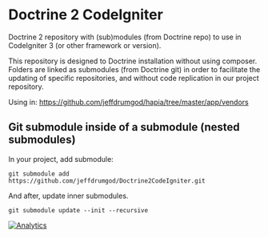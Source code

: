 # Doctrine 2 CodeIgniter
Doctrine 2 repository with (sub)modules (from Doctrine repo) to use in CodeIgniter 3 (or other framework or version).

This repository is designed to Doctrine installation without using composer.
Folders are linked as submodules (from Doctrine git) in order to facilitate the updating of specific repositories, and without code replication in our project repository.

Using in: https://github.com/jeffdrumgod/hapia/tree/master/app/vendors


## Git submodule inside of a submodule (nested submodules)

In your project, add submodule:
```
git submodule add https://github.com/jeffdrumgod/Doctrine2CodeIgniter.git
```

And after, update inner submodules.
```
git submodule update --init --recursive
```



[![Analytics](https://ga-beacon.appspot.com/UA-4214899-25/jeffdrumgod/Doctrine2CodeIgniter)](https://github.com/jeffdrumgod/Doctrine2CodeIgniter)
